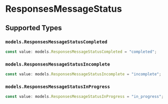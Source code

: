 # ResponsesMessageStatus


## Supported Types

### `models.ResponsesMessageStatusCompleted`

```typescript
const value: models.ResponsesMessageStatusCompleted = "completed";
```

### `models.ResponsesMessageStatusIncomplete`

```typescript
const value: models.ResponsesMessageStatusIncomplete = "incomplete";
```

### `models.ResponsesMessageStatusInProgress`

```typescript
const value: models.ResponsesMessageStatusInProgress = "in_progress";
```

